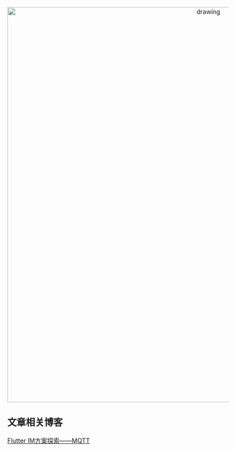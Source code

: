 <p align="center">
<img src=https://github.com/tongyangsheng/flutter_im_demo/blob/master/showImage/main_showImage.png alt="drawing" width="900">
</p>

## 文章相关博客
[Flutter IM方案探索——MQTT](https://juejin.im/post/5f2114cc6fb9a07ea55f2d07)
